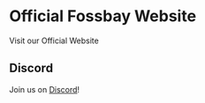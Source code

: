 # Official Fossbay Website

Visit our Official Website

## Discord

Join us on [Discord](https://discord.gg/n8BN2PEKzP)!
